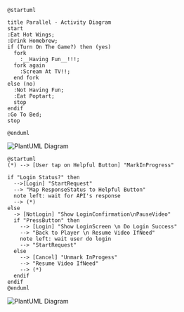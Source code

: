 

```
@startuml

title Parallel - Activity Diagram 
start
:Eat Hot Wings;
:Drink Homebrew;
if (Turn On The Game?) then (yes)
  fork
    :__Having Fun__!!!;
  fork again
    :Scream At TV!!;
  end fork
else (no)
  :Not Having Fun;
  :Eat Poptart;
  stop
endif
:Go To Bed;
stop

@enduml
```

![PlantUML Diagram](https://www.planttext.com/api/plantuml/img/HP31Ri9034Jl_eh9BHpw0ycXKD72YI8HjSV81IUisEoYNGV4tzSXbNgoTcOyUjvbLauw3fv8dNh1dXDxBnulM1tLtPm-i7RS9nv0HCyuKVNEYcrKVBlGvzg4TNBXOj8WFqdkfhWEPJEcWC-0vYpOy22l2-XP0ig7v0K1NKmN6q3Ljbk-MHS-nj2sHL7KVpQuPnVcqE6On31MYkPhJaWupINYiw0CSMgjTWRsNpVbdhpxU9teftVMU2LRTfsXRoAQY3SvrTDzPj3IBFkJNm00)

```
@startuml
(*) --> [User tap on Helpful Button] "MarkInProgress"

if "Login Status?" then 
  -->[Login] "StartRequest"
  --> "Map ResponseStatus to Helpful Button"
  note left: wait for API's response
  --> (*)
else 
  -> [NotLogin] "Show LoginConfirmation\nPauseVideo"
  if "PressButton" then 
    --> [Login] "Show LoginScreen \n Do Login Success"
    --> "Back to Player \n Resume Video IfNeed"
    note left: wait user do login
    --> "StartRequest"
  else 
    --> [Cancel] "Unmark InProgess"
    --> "Resume Video IfNeed"
    --> (*)
  endif
endif
@enduml
```

![PlantUML Diagram](https://www.planttext.com/api/plantuml/img/TL9BJyCm3BxtLrYzy93s1pZ0s7QW4apLgd7PE4IjiqLBxP8uclZt97qCCSGbKMJxUpbpByf9Q6rsUty7izaZxBOU7OZgW0bUq7OwM5W44QOFoD-KEnLKEZuuz3xFCgCXV-M38QX4IV1FESWH2J98QBk-5EUgHBF1pu1Uyg6Mm3hOeE-OF0xJ87p5cPg91S6YbWSuAoEWsS5pMTnuSEFqY1WzP6WzzkpHofhb8k38P-WVIoPjNAl4CEsfLC7ZkscG4rDoKoPd8_d5ou2_-ujMrGvZovvWnJ064Ugw3sSQonUgFYLhfLLVCTpO76s75g4dXaAl4PkX_zfhIDje66o2_a6ypdDoFUfSAghHHg5RQkF6O5ZPRr7_IfYIZAZK69qDvpnUyPzy0m00)